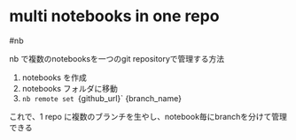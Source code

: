# multi notebooks in one repo

#nb

nb で複数のnotebooksを一つのgit repositoryで管理する方法

1. notebooks を作成
2. notebooks フォルダに移動
3. `nb remote set `{github_url}` {branch_name}

これで、1 repo に複数のブランチを生やし、notebook毎にbranchを分けて管理できる
